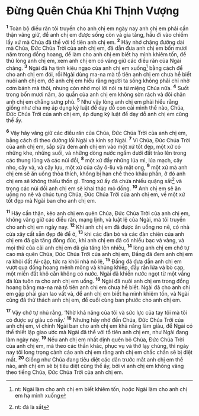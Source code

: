 # Ðừng Quên Chúa Khi Thịnh Vượng
<sup><b>1</b></sup> Toàn bộ điều răn tôi truyền cho anh chị em ngày nay anh chị em phải cẩn thận vâng giữ, để anh chị em được sống còn và gia tăng, hầu đi vào chiếm lấy xứ mà Chúa đã thề với tổ tiên anh chị em. <sup><b>2</b></sup> Hãy nhớ chặng đường dài mà Chúa, Ðức Chúa Trời của anh chị em, đã dẫn đưa anh chị em bốn mươi năm trong đồng hoang, để làm cho anh chị em biết hạ mình khiêm tốn, để thử lòng anh chị em, xem anh chị em có vâng giữ các điều răn của Ngài chăng. <sup><b>3</b></sup> Ngài đã hạ tính kiêu ngạo của anh chị em xuống[^1] bằng cách để cho anh chị em đói, rồi Ngài dùng ma-na mà tổ tiên anh chị em chưa hề biết nuôi anh chị em, để anh chị em hiểu rằng người ta sống không phải chỉ nhờ cơm bánh mà thôi, nhưng còn nhờ mọi lời nói ra từ miệng Chúa nữa. <sup><b>4</b></sup> Suốt trong bốn mươi năm, áo quần của anh chị em không sờn rách và đôi chân anh chị em chẳng sưng phù. <sup><b>5</b></sup> Như vậy lòng anh chị em phải hiểu rằng giống như cha mẹ áp dụng kỷ luật để dạy dỗ con cái mình thể nào, Chúa, Ðức Chúa Trời của anh chị em, áp dụng kỷ luật để dạy dỗ anh chị em cũng thể ấy.

<sup><b>6</b></sup> Vậy hãy vâng giữ các điều răn của Chúa, Ðức Chúa Trời của anh chị em, bằng cách đi theo đường lối Ngài và kính sợ Ngài. <sup><b>7</b></sup> Vì Chúa, Ðức Chúa Trời của anh chị em, sắp sửa đem anh chị em vào một xứ tốt đẹp, một xứ có những khe, những suối, và những dòng nước ngầm dưới đất trào lên trong các thung lũng và các núi đồi, <sup><b>8</b></sup> một xứ đầy những lúa mì, lúa mạch, cây nho, cây vả, và cây lựu, một xứ của cây ô-liu và mật ong, <sup><b>9</b></sup> một xứ mà anh chị em sẽ ăn uống thỏa thích, không bị hạn chế theo khẩu phần, ở đó anh chị em sẽ không thiếu thốn gì. Trong xứ ấy đá chứa nhiều quặng sắt[^2] và trong các núi đồi anh chị em sẽ khai thác mỏ đồng. <sup><b>10</b></sup> Anh chị em sẽ ăn uống no nê và chúc tụng Chúa, Ðức Chúa Trời của anh chị em, về một xứ tốt đẹp mà Ngài ban cho anh chị em.

<sup><b>11</b></sup> Hãy cẩn thận, kẻo anh chị em quên Chúa, Ðức Chúa Trời của anh chị em, không vâng giữ các điều răn, mạng lịnh, và luật lệ của Ngài, mà tôi truyền cho anh chị em ngày nay. <sup><b>12</b></sup> Khi anh chị em đã được ăn uống no nê, có nhà cửa xây cất sẵn đẹp đẽ để ở, <sup><b>13</b></sup> khi các đàn bò và các đàn chiên của anh chị em đã gia tăng đông đúc, khi anh chị em đã có nhiều bạc và vàng, và mọi thứ của cải anh chị em đã gia tăng lên nhiều, <sup><b>14</b></sup> lòng anh chị em chớ tự cao mà quên Chúa, Ðức Chúa Trời của anh chị em, Ðấng đã đem anh chị em ra khỏi đất Ai-cập, tức ra khỏi nhà nô lệ, <sup><b>15</b></sup> Ðấng đã đưa dẫn anh chị em vượt qua đồng hoang mênh mông và khủng khiếp, đầy rắn lửa và bò cạp, một miền đất khô cằn không có nước. Ngài đã khiến nước ngọt từ một vầng đá lửa tuôn ra cho anh chị em uống. <sup><b>16</b></sup> Ngài đã nuôi anh chị em trong đồng hoang bằng ma-na mà tổ tiên anh chị em chưa hề biết. Ngài đã cho anh chị em gặp phải gian lao vất vả, để anh chị em biết hạ mình khiêm tốn, và Ngài cũng đã thử thách anh chị em, để cuối cùng ban phước cho anh chị em.

<sup><b>17</b></sup> Vậy chớ tự nhủ rằng, ‘Nhờ khả năng của tôi và sức lực của tay tôi mà tôi có được sự giàu có nầy.’ <sup><b>18</b></sup> Nhưng hãy nhớ đến Chúa, Ðức Chúa Trời của anh chị em, vì chính Ngài ban cho anh chị em khả năng làm giàu, để Ngài có thể thiết lập giao ước mà Ngài đã thề với tổ tiên anh chị em, như Ngài đang làm ngày nay. <sup><b>19</b></sup> Nếu anh chị em nhất định quên bỏ Chúa, Ðức Chúa Trời của anh chị em, mà theo các thần khác, phục vụ và thờ lạy chúng, thì ngày nay tôi long trọng cảnh cáo anh chị em rằng anh chị em chắc chắn sẽ bị diệt mất. <sup><b>20</b></sup> Giống như Chúa đang tiêu diệt các dân trước mắt anh chị em thể nào, anh chị em sẽ bị tiêu diệt cũng thể ấy, bởi vì anh chị em không vâng theo tiếng Chúa, Ðức Chúa Trời của anh chị em.

[^1]: nt: Ngài làm cho anh chị em biết khiêm tốn, *hoặc* Ngài làm cho anh chị em hạ mình xuống
[^2]: nt: đá là sắt